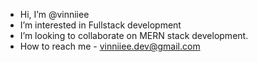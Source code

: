 - Hi, I’m @vinniiee
- I’m interested in Fullstack development
- I’m looking to collaborate on MERN stack development.
- How to reach me - vinniiee.dev@gmail.com

<!---
vinniiee/vinniiee is a ✨ special ✨ repository because its `README.md` (this file) appears on your GitHub profile.
You can click the Preview link to take a look at your changes.
--->
